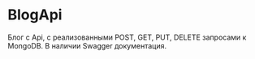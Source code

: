 # BlogApi

Блог с Api, с реализованными POST, GET, PUT, DELETE запросами к MongoDB.
В наличии Swagger документация.

